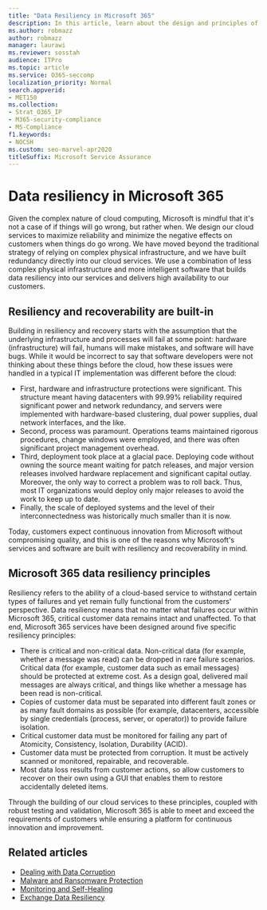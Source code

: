 ```yaml
---
title: "Data Resiliency in Microsoft 365"
description: In this article, learn about the design and principles of data resiliency and recovery in Microsoft 365.
ms.author: robmazz
author: robmazz
manager: laurawi
ms.reviewer: sosstah
audience: ITPro
ms.topic: article
ms.service: O365-seccomp
localization_priority: Normal
search.appverid:
- MET150
ms.collection:
- Strat_O365_IP
- M365-security-compliance
- MS-Compliance
f1.keywords:
- NOCSH
ms.custom: seo-marvel-apr2020
titleSuffix: Microsoft Service Assurance
---
```


# Data resiliency in Microsoft 365

Given the complex nature of cloud computing, Microsoft is mindful that it's not a case of if things will go wrong, but rather when. We design our cloud services to maximize reliability and minimize the negative effects on customers when things do go wrong. We have moved beyond the traditional strategy of relying on complex physical infrastructure, and we have built redundancy directly into our cloud services. We use a combination of less complex physical infrastructure and more intelligent software that builds data resiliency into our services and delivers high availability to our customers.

## Resiliency and recoverability are built-in

Building in resiliency and recovery starts with the assumption that the underlying infrastructure and processes will fail at some point: hardware (infrastructure) will fail, humans will make mistakes, and software will have bugs. While it would be incorrect to say that software developers were not thinking about these things before the cloud, how these issues were handled in a typical IT implementation was different before the cloud:

- First, hardware and infrastructure protections were significant. This structure meant having datacenters with 99.99% reliability required significant power and network redundancy, and servers were implemented with hardware-based clustering, dual power supplies, dual network interfaces, and the like.
- Second, process was paramount. Operations teams maintained rigorous procedures, change windows were employed, and there was often significant project management overhead.
- Third, deployment took place at a glacial pace. Deploying code without owning the source meant waiting for patch releases, and major version releases involved hardware replacement and significant capital outlay. Moreover, the only way to correct a problem was to roll back. Thus, most IT organizations would deploy only major releases to avoid the work to keep up to date.
- Finally, the scale of deployed systems and the level of their interconnectedness was historically much smaller than it is now.

Today, customers expect continuous innovation from Microsoft without compromising quality, and this is one of the reasons why Microsoft's services and software are built with resiliency and recoverability in mind.

## Microsoft 365 data resiliency principles

Resiliency refers to the ability of a cloud-based service to withstand certain types of failures and yet remain fully functional from the customers' perspective. Data resiliency means that no matter what failures occur within Microsoft 365, critical customer data remains intact and unaffected. To that end, Microsoft 365 services have been designed around five specific resiliency principles:

- There is critical and non-critical data. Non-critical data (for example, whether a message was read) can be dropped in rare failure scenarios. Critical data (for example, customer data such as email messages) should be protected at extreme cost. As a design goal, delivered mail messages are always critical, and things like whether a message has been read is non-critical.
- Copies of customer data must be separated into different fault zones or as many fault domains as possible (for example, datacenters, accessible by single credentials (process, server, or operator)) to provide failure isolation. 
- Critical customer data must be monitored for failing any part of Atomicity, Consistency, Isolation, Durability (ACID).
- Customer data must be protected from corruption. It must be actively scanned or monitored, repairable, and recoverable.
- Most data loss results from customer actions, so allow customers to recover on their own using a GUI that enables them to restore accidentally deleted items.

Through the building of our cloud services to these principles, coupled with robust testing and validation, Microsoft 365 is able to meet and exceed the requirements of customers while ensuring a platform for continuous innovation and improvement.

## Related articles

- [Dealing with Data Corruption](assurance-dealing-with-data-corruption.md)
- [Malware and Ransomware Protection](assurance-malware-and-ransomware-protection.md)
- [Monitoring and Self-Healing](assurance-monitoring-and-self-healing.md)
- [Exchange Data Resiliency](assurance-exchange-data-resiliency.md)
